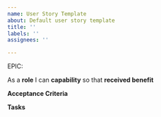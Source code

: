 ```yaml
---
name: User Story Template
about: Default user story template
title: ''
labels: ''
assignees: ''

---
```


EPIC:<epic>

As a **role** I can **capability** so that **received benefit**

**Acceptance Criteria**


**Tasks**
